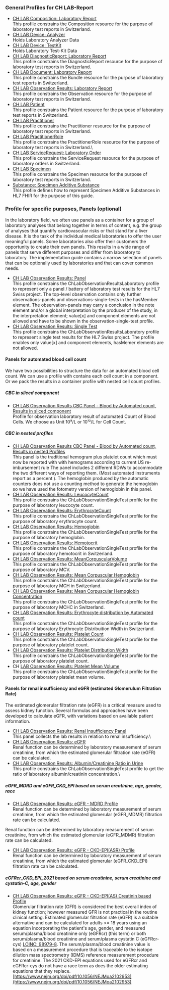 <!-- markdownlint-disable MD001 MD033 MD041 -->

### General Profiles for CH LAB-Report

* [CH LAB Composition: Laboratory Report](StructureDefinition-ch-lab-report-composition.html)\
This profile constrains the Composition resource for the purpose of laboratory test reports in Switzerland.
* [CH LAB Device: Analyzer](StructureDefinition-ch-lab-report-device-analyzer.html)\
Holds Laboratory Analyzer Data
* [CH LAB Device: TestKit](StructureDefinition-ch-lab-report-device-test-kit.html)\
Holds Laboratory Test-Kit Data
* [CH LAB DiagnosticReport: Laboratory Report](StructureDefinition-ch-lab-diagnosticreport.html)\
This profile constrains the DiagnosticReport resource for the purpose of laboratory test reports in Switzerland.
* [CH LAB Document: Laboratory Report](StructureDefinition-ch-lab-report-document.html)\
This profile constrains the Bundle resource for the purpose of laboratory test reports in Switzerland.
* [CH LAB Observation Results: Laboratory Report](StructureDefinition-ch-lab-observation-results-laboratory.html)\
This profile constrains the Observation resource for the purpose of laboratory test reports in Switzerland.
* [CH LAB Patient](StructureDefinition-ch-lab-patient.html)\
This profile constrains the Patient resource for the purpose of laboratory test reports in Switzerland.
* [CH LAB Practitioner](StructureDefinition-ch-lab-practitioner.html)\
This profile constrains the Practitioner resource for the purpose of laboratory test reports in Switzerland.
* [CH LAB PractitionerRole](StructureDefinition-ch-lab-practitionerrole.html)\
This profile constrains the PractitionerRole resource for the purpose of laboratory test reports in Switzerland.\
* [CH LAB ServiceRequest: Laboratory Order](StructureDefinition-ch-lab-report-servicerequest.html)\
This profile constrains the ServiceRequest resource for the purpose of laboratory orders in Switzerland.
* [CH LAB Specimen](StructureDefinition-ch-lab-specimen.html)\
This profile constrains the Specimen resource for the purpose of laboratory test reports in Switzerland.
* [Substance: Specimen Additive Substance](StructureDefinition-specimen-additive-substance-eu-lab.html)\
This profile defines how to represent Specimen Additive Substances in HL7 FHIR for the purpose of this guide.

### Profile for specific purposes, Panels (optional)

In the laboratory field, we often use panels as a container for a group of laboratory analyses that belong together in terms of content, e.g. the group of analyses that quantify cardiovascular risks or that stand for a liver disease.
It is the task of the individual medical laboratories to offer the user meaningful panels. Some laboratories also offer their customers the opportunity to create their own panels. This results in a wide range of panels that serve different purposes and differ from laboratory to laboratory. 
The implementation guide contains a narrow selection of panels that can be optionally used by laboratories and that can cover common needs.

* [CH LAB Observation Results: Panel](StructureDefinition-ChLab-observation-panel.html)\
This profile constrains the ChLabObservationResultsLaboratory profile to represent only a panel / battery of laboratory test results for the HL7 Swiss project. The top-level observation contains only further observations-panels and observations-single-tests in the hasMember element. The observation-panels may carry a conclusion in the note element and/or a global interpretation by the producer of the study, in the interpretation element; value[x] and component elements are not allowed and have to be shown in the observation-single-test profile.
* [CH LAB Observation Results: Single Test](StructureDefinition-ChLab-observation-single-test.html)\
This profile constrains the ChLabObservationResultsLaboratory profile to represent single test results for the HL7 Swiss project. The profile enables only value[x] and component elements, hasMemer elements are not allowed.

#### Panels for automated blood cell count

We have two possibilities to structure the data for an automated blood cell count. We can use a profile with contains each cell count in a component. Or we pack the results in a container profile with nested cell count profiles.

##### CBC in sliced component

* [CH LAB Observation Results CBC Panel - Blood by Automated count, Results in sliced component](StructureDefinition-ch-lab-observation-cbc.html)\
Profile for observation laboratory result of automated Count of Blood Cells. We choose as Unit 10⁹/L or 10¹²/L for Cell Count.

##### CBC in nested profiles

* [CH LAB Observation Results CBC Panel - Blood by Automated count, Results in nested Profiles](StructureDefinition-ch-lab-observation-cbc-panel.html)\
This panel is the traditional hemogram plus platelet count which must now be reported with with hemograms according to current US re-imbursement rule The panel includes 2 different RDWs to accommodate the two different ways of reporting them. (Most automated instruments report as a percent ). The hemoglobin produced by the automatic counters does not use a counting method to generate the hemoglobin so we have used the fotometry version of hemoglobin in this panel.
* [CH LAB Observation Results: LeucocyteCount](StructureDefinition-ch-lab-observation-results-wbc.html)\
This profile constrains the ChLabObservationSingleTest profile for the purpose of laboratory leucocyte count.
* [CH LAB Observation Results: ErythrocyteCount](StructureDefinition-ch-lab-observation-results-rbc.html)\
This profile constrains the ChLabObservationSingleTest profile for the purpose of laboratory erythrocyte count.
* [CH LAB Observation Results: Hemoglobin](StructureDefinition-ch-lab-observation-results-hb.html)\
This profile constrains the ChLabObservationSingleTest profile for the purpose of laboratory hemoglobin.
* [CH LAB Observation Results: Hemotocrit](StructureDefinition-ch-lab-observation-results-ht.html)\
This profile constrains the ChLabObservationSingleTest profile for the purpose of laboratory hemotocrit in Switzerland.
* [CH LAB Observation Results: MeanCorpuscularVolume](StructureDefinition-ch-lab-observation-results-mcv.html)\
This profile constrains the ChLabObservationSingleTest profile for the purpose of laboratory MCV.
* [CH LAB Observation Results: Mean Corpuscular Hemoglobin](StructureDefinition-ch-lab-observation-results-mch.html)\
This profile constrains the ChLabObservationSingleTest profile for the purpose of laboratory MCH in Switzerland.
* [CH LAB Observation Results: Mean Corpuscular Hemoglobin Concentration](StructureDefinition-ch-lab-observation-results-mchc.html)\
This profile constrains the ChLabObservationSingleTest profile for the purpose of laboratory MCHC in Switzerland.
* [CH LAB Observation Results: Erythrocyte distribution by Automated count](StructureDefinition-ch-lab-observation-results-ery-distribution-width.html)\
This profile constrains the ChLabObservationSingleTest profile for the purpose of laboratory Erythrocyte Distribuition Width in Switzerland.
* [CH LAB Observation Results: Platelet Count](StructureDefinition-ch-lab-observation-results-platelets.html)\
This profile constrains the ChLabObservationSingleTest profile for the purpose of laboratory platelet count.
* [CH LAB Observation Results: Platelet Distribution Width](StructureDefinition-ch-lab-observation-results-platelets-distribution-width.html)\
This profile constrains the ChLabObservationSingleTest profile for the purpose of laboratory platelet count.
* CH [LAB Observation Results: Platelet Mean Volume](StructureDefinition-ch-lab-observation-results-platelets-mean-volume.html)\
This profile constrains the ChLabObservationSingleTest profile for the purpose of laboratory platelet mean volume.

#### Panels for renal insufficiency and eGFR (estimated Glomerulum Filtration Rate)

The estimated glomerular filtration rate (eGFR) is a critical measure used to assess kidney function. Several formulas and approaches have been developed to calculate eGFR, with variations based on available patient information.

* [CH LAB Observation Results: Renal Insufficiency Panel](StructureDefinition-ch-lab-observation-renal-insufficiency-panel.html)\
This panel collects the lab results in relation to renal insufficiency.\
* [CH LAB Observation Results: eGFR](StructureDefinition-ch-lab-observation-egfr.html)\
Renal function can be determined by laboratory measurement of serum creatinine, from which the estimated glomerular filtration rate (eGFR) can be calculated.
* [CH LAB Observation Results: Albumin/Creatinine Ratio in Urine](StructureDefinition-ch-lab-observation-albumin-creatinine-urine-ratio.html)\
This profile constrains the ChLabObservationSingleTest profile to get the ratio of laboratory albumin/creatinin concentration.\

##### eGFR_MDRD and eGFR_CKD_EPI based on serum creatinine, age, gender, race

* [CH LAB Observation Results: eGFR - MDRD Profile](StructureDefinition-ch-lab-observation-egfr-mdrd.html)\
Renal function can be determined by laboratory measurement of serum creatinine, from which the estimated glomerular (eGFR_MDMR) filtration rate can be calculated.

Renal function can be determined by laboratory measurement of serum creatinine, from which the estimated glomerular (eGFR_MDMR) filtration rate can be calculated.


* [CH LAB Observation Results: eGFR - CKD-EPI(ASR) Profile](StructureDefinition-ch-lab-observation-egfr-ckd-epi.html)\
Renal function can be determined by laboratory measurement of serum creatinine, from which the estimated glomerular (eGFR_CKD_EPI) filtration rate can be calculated.


<!--
* [CH LAB Observation Results: eGFR - CKD-EPI(ASR) Profile for males](StructureDefinition-ch-lab-observation-egfr-ckd-epi.html)\
Renal function can be determined by laboratory measurement of serum creatinine, from which the estimated glomerular (eGFR_CKD_EPI) filtration rate can be calculated.
-->

##### eGFRcr_CKD_EPI_2021 based on serum creatinine, serum creatinine and cystatin-C, age, gender

* [CH LAB Observation Results: eGFR - CKD-EPI(AS) Creatinin based Profile](StructureDefinition-ch-lab-observation-egfr-ckd-epi-2021.html)\
Glomerular filtration rate (GFR) is considered the best overall index of kidney function; however measured GFR is not practical in the routine clinical setting. Estimated glomerular filtration rate (eGFR) is a suitable alternative and can be calculated for adults >= 18 years using an equation incorporating the patient's age, gender, and measured serum/plasma/blood creatinine only (eGFRcr) (this term) or both serum/plasma/blood creatinine and serum/plasma cystatin C (eGFRcr-cys) [LOINC: 98979-8](https://loinc.org/98979-8/). The serum/plasma/blood creatinine value is based on a measurement procedure that is traceable to the isotope dilution mass spectrometry (IDMS) reference measurement procedure for creatinine. The 2021 CKD-EPI equations used for eGFRcr and eGFRcr-cys do not have a race term as does the older estimating equations that they replace. [https://www.nejm.org/doi/pdf/10.1056/NEJMoa2102953](https://www.nejm.org/doi/pdf/10.1056/NEJMoa2102953)

<!--- 
### Data Type Profiles

{% for sd_hash in site.data.structuredefinitions -%} {%- assign sd = sd_hash[1] -%} {%- if sd.kind == "complex-type" and sd.type != "Extension" -%}

<li>
    <a href="{{sd.path}}">{{sd.title}}</a>
</li>
{%- endif -%} {%- endfor -%}
--->
